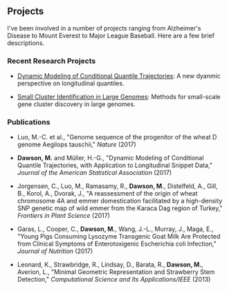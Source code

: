 ## Projects

I've been involved in a number of projects ranging from Alzheimer's Disease to Mount Everest to Major League Baseball. Here are a few brief descriptions.

### Recent Research Projects

- [Dynamic Modeling of Conditional Quantile Trajectories](https://github.com/mwdawson/Conditional-Quantile-Trajectories/blob/master/README.md#conditional-quantile-trajectories): A new dyanmic perspective on longitudinal quantiles.
 
- [Small Cluster Identification in Large Genomes](https://github.com/mwdawson/Gene-Clustering#gene-clustering): Methods for small-scale gene cluster discovery in large genomes.

### Publications

- Luo, M.-C. et al., "Genome sequence of the progenitor of the wheat D genome Aegilops tauschii," _Nature_ (2017)

- **Dawson, M.** and M&uuml;ller, H.-G., "Dynamic Modeling of Conditional Quantile Trajectories, with Application to  Longitudinal Snippet Data," _Journal of the American Statistical Association_ (2017)

- Jorgensen, C., Luo, M., Ramasamy, R., **Dawson, M.**, Distelfeld, A., Gill, B., Korol, A., Dvorak, J., "A reassessment of the origin of wheat chromosome 4A and emmer domestication facilitated by a high-density SNP genetic map of wild emmer from the Karaca Dag region of Turkey," _Frontiers in Plant Science_ (2017)

- Garas, L., Cooper, C., **Dawson, M.**, Wang, J.-L., Murray, J., Maga, E., "Young Pigs Consuming Lysozyme Transgenic Goat Milk Are Protected from Clinical Symptoms of Enterotoxigenic Escherichia coli Infection," _Journal of Nutrition_ (2017)

- Leonard, K., Strawbridge, R., Lindsay, D., Barata, R., **Dawson, M.**, Averion, L., "Minimal Geometric Representation and Strawberry Stem Detection," _Computational Science and Its Applications/IEEE_  (2013)

